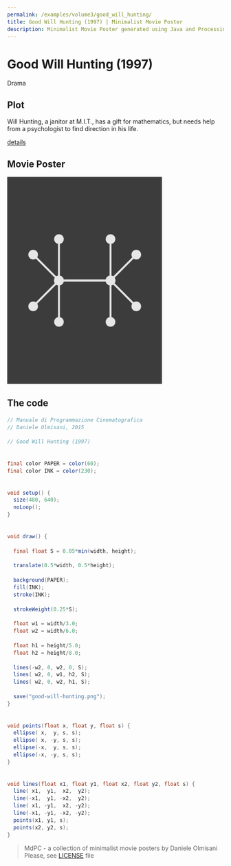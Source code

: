 ```yaml
---
permalink: /examples/volume3/good_will_hunting/
title: Good Will Hunting (1997) | Minimalist Movie Poster
description: Minimalist Movie Poster generated using Java and Processing.
---
```


# Good Will Hunting (1997)

Drama

## Plot
Will Hunting, a janitor at M.I.T., has a gift for mathematics, but needs help from a psychologist to find direction in his life.

[details](https://www.imdb.com/title/tt0119217/)

## Movie Poster
<img src="good-will-hunting.png"  width="360px" title="Good Will Hunting">


## The code
```java
// Manuale di Programmazione Cinematografica
// Daniele Olmisani, 2015

// Good Will Hunting (1997)


final color PAPER = color(60);
final color INK = color(230);


void setup() {
  size(480, 640);
  noLoop();
}


void draw() {

  final float S = 0.05*min(width, height);
  
  translate(0.5*width, 0.5*height);
  
  background(PAPER);
  fill(INK);
  stroke(INK);
  
  strokeWeight(0.25*S);
  
  float w1 = width/3.0;
  float w2 = width/6.0;
  
  float h1 = height/5.0;
  float h2 = height/8.0;
  
  lines(-w2, 0, w2, 0, S);
  lines( w2, 0, w1, h2, S);
  lines( w2, 0, w2, h1, S);
  
  save("good-will-hunting.png");
}


void points(float x, float y, float s) {
  ellipse( x,  y, s, s);
  ellipse( x, -y, s, s);
  ellipse(-x,  y, s, s);
  ellipse(-x, -y, s, s);
}


void lines(float x1, float y1, float x2, float y2, float s) {
  line( x1,  y1,  x2,  y2);
  line(-x1,  y1, -x2,  y2);
  line( x1, -y1,  x2, -y2);
  line(-x1, -y1, -x2, -y2);
  points(x1, y1, s);
  points(x2, y2, s);
}

```

> MdPC - a collection of minimalist movie posters
> by Daniele Olmisani
> Please, see [LICENSE](../../../LICENSE) file
